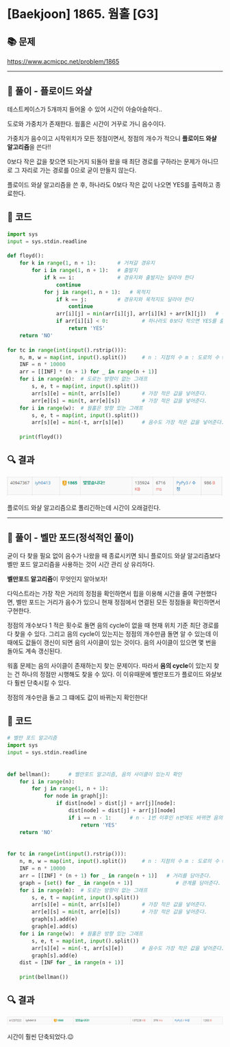 # [Baekjoon] 1865. 웜홀 [G3]

## 📚 문제

https://www.acmicpc.net/problem/1865

---

## 📖 풀이 - 플로이드 와샬

테스트케이스가 5개까지 들어올 수 있어 시간이 아슬아슬하다..

도로와 가중치가 존재한다. 웜홀은 시간이 거꾸로 가니 음수이다.

가중치가 음수이고 시작위치가 모든 정점이면서, 정점의 개수가 적으니 **플로이드 와샬 알고리즘**을 쓴다!!

0보다 작은 값을 찾으면 되는거지 되돌아 왔을 때 최단 경로를 구하라는 문제가 아니므로 그 자리로 가는 경로를 0으로 굳이 만들지 않는다.

플로이드 와샬 알고리즘을 쓴 후, 하나라도 0보다 작은 값이 나오면 YES를 출력하고 종료한다.

## 📒 코드

```python
import sys
input = sys.stdin.readline

def floyd():
    for k in range(1, n + 1):       # 거쳐갈 경유지
        for i in range(1, n + 1):   # 출발지
            if k == i:              # 경유지와 출발지는 달라야 한다
                continue
            for j in range(1, n + 1):   # 목적지
                if k == j:          # 경유지와 목적지도 달라야 한다
                    continue
                arr[i][j] = min(arr[i][j], arr[i][k] + arr[k][j])   # 경유하는 거리가 짧으면 바꿔준다.
                if arr[i][i] < 0:           # 하나라도 0보다 작으면 YES를 출력
                    return 'YES'                
    return 'NO'

for tc in range(int(input().rstrip())):
    n, m, w = map(int, input().split())     # n : 지점의 수 m : 도로의 수 w : 웜홀의 수
    INF = n * 10000
    arr = [[INF] * (n + 1) for _ in range(n + 1)]
    for i in range(m):  # 도로는 방향이 없는 그래프
        s, e, t = map(int, input().split())
        arr[s][e] = min(t, arr[s][e])       # 가장 작은 값을 넣어준다.
        arr[e][s] = min(t, arr[e][s])       # 가장 작은 값을 넣어준다.
    for i in range(w):  # 웜홀은 방향 있는 그래프
        s, e, t = map(int, input().split())
        arr[s][e] = min(-t, arr[s][e])      # 음수도 가장 작은 값을 넣어준다.
    
    print(floyd())
```

## 🔍 결과

![image-20220324231145577](README.assets/image-20220324231145577.png)

플로이드 와샬 알고리즘으로 풀리긴하는데 시간이 오래걸린다.

---

## 📖 풀이 - 벨만 포드(정석적인 풀이)

굳이 다 찾을 필요 없이 음수가 나왔을 때 종료시키면 되니 플로이드 와샬 알고리즘보다 벨만 포드 알고리즘을 사용하는 것이 시간 관리 상 유리하다.

**벨만포드 알고리즘**이 무엇인지 알아보자!

다익스트라는 가장 작은 거리의 정점을 확인하면서 힙을 이용해 시간을 줄여 구현했다면, 벨만 포드는 거리가 음수가 있으니 현재 정점에서 연결된 모든 정점들을 확인하면서 구현한다.

정점의 개수보다 1 적은 횟수로 돌면 음의 cycle이 없을 때 현재 위치 기준 최단 경로를 다 찾을 수 있다. 그리고 음의 cycle이 있는지는 정점의 개수만큼 돌면 알 수 있는데 이 때에도 값들이 갱신이 되면 음의 사이클이 있는 것이다. 음의 사이클이 있으면 몇 번을 돌아도 계속 갱신된다.

워홀 문제는 음의 사이클이 존재하는지 찾는 문제이다. 따라서 **음의 cycle**이 있는지 찾는 건 하나의 정점만 시행해도 찾을 수 있다. 이 이유때문에 벨만포드가 플로이드 와샬보다 훨씬 단축시킬 수 있다.

정점의 개수만큼 돌고 그 떄에도 값이 바뀌는지 확인한다!

## 📒 코드

```python
# 벨만 포드 알고리즘
import sys
input = sys.stdin.readline


def bellman():      # 벨만포드 알고리즘, 음의 사이클이 있는지 확인
    for i in range(n):
        for j in range(1, n + 1):
            for node in graph[j]:
                if dist[node] > dist[j] + arr[j][node]:
                    dist[node] = dist[j] + arr[j][node]
                    if i == n - 1:      # n - 1번 이후인 n번에도 바뀌면 음의 사이클 존재
                        return 'YES'
    return 'NO'


for tc in range(int(input().rstrip())):
    n, m, w = map(int, input().split())     # n : 지점의 수 m : 도로의 수 w : 웜홀의 수
    INF = n * 10000
    arr = [[INF] * (n + 1) for _ in range(n + 1)]   # 거리를 담아준다.
    graph = [set() for _ in range(n + 1)]              # 관계를 담아준다.
    for i in range(m):  # 도로는 방향이 없는 그래프
        s, e, t = map(int, input().split())
        arr[s][e] = min(t, arr[s][e])       # 가장 작은 값을 넣어준다.
        arr[e][s] = min(t, arr[e][s])       # 가장 작은 값을 넣어준다.
        graph[s].add(e)
        graph[e].add(s)
    for i in range(w):  # 웜홀은 방향 있는 그래프
        s, e, t = map(int, input().split())
        arr[s][e] = min(-t, arr[s][e])      # 음수도 가장 작은 값을 넣어준다.
        graph[s].add(e)
    dist = [INF for _ in range(n + 1)]

    print(bellman())
```

## 🔍 결과

![image-20220330221730875](README.assets/image-20220330221730875.png)

시간이 훨씬 단축되었다.😉
